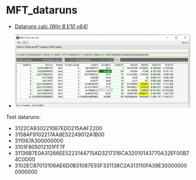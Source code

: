 # MFT_dataruns

   - [Dataruns calc *(Win 8.1/10 x64)*](https://raw.githubusercontent.com/kacos2000/MFT_dataruns/master/Dataruns.JPG)

   * ![img](https://raw.githubusercontent.com/kacos2000/MFT_dataruns/master/Dataruns.JPG)
   
   Test dataruns:
   - 3122CA9302210B7EDD215AAF2200
   - 3158AF9102217AA8E52249012A1B00
   - 311067A300000000
   - 3101F805012101FF7F
   - 31136B7E0A31266EE5223144715AD3217316CA32010143770A32EF00B74C0D00 
   - 3102EC87013106AE6D0B31087E93F331138C2A313110FA39E300000000000000
